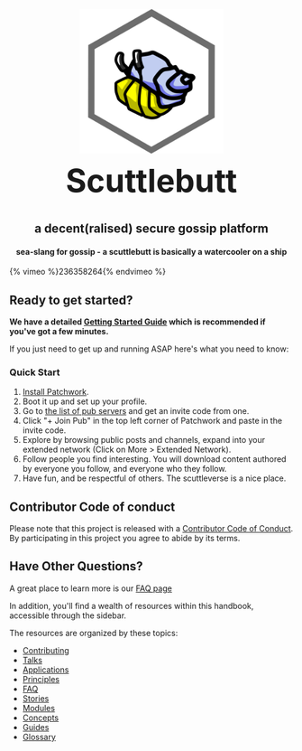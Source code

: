 <h1 align="center" style="font-size: 4em;">
  <img
    alt="Hermies the hermit crab"
    src="assets/hermies.png"
    width="256"
    height="256"
  />
  <br />
  Scuttlebutt
</h1>

<h2 align="center">
  a decent(ralised) secure gossip platform
</h2>

<h4 align="center">
  sea-slang for gossip - a scuttlebutt is basically a watercooler on a ship
</h4>

{% vimeo %}236358264{% endvimeo %}

## Ready to get started?
**We have a detailed [Getting Started Guide](getting_started.md) which is
recommended if you've got a few minutes.**

If you just need to get up and running ASAP here's what you need to know:

### Quick Start

1. [Install Patchwork](http://dinosaur.is/patchwork-downloader/).
2. Boot it up and set up your profile. 
3. Go to [the list of pub servers](https://github.com/ssbc/scuttlebot/wiki/Pub-Servers) and get an invite code from one.
4. Click "+ Join Pub" in the top left corner of Patchwork and paste in the invite code.
5. Explore by browsing public posts and channels, expand into your extended network (Click on More > Extended Network).
6. Follow people you find interesting. You will download content authored by everyone you follow, and everyone who they follow.
7. Have fun, and be respectful of others. The scuttleverse is a nice place.

## Contributor Code of conduct

Please note that this project is released with a [Contributor Code of Conduct](code-of-conduct.md). By participating in this project you agree to abide by its terms.

## Have Other Questions?

A great place to learn more is our [FAQ page](faq/index.md)

In addition, you'll find a wealth of resources within this handbook, accessible through the sidebar.  

The resources are organized by these topics:

* [Contributing](contributing.md)
* [Talks](talks.md)
* [Applications](applications.md)
* [Principles](principles.md)
* [FAQ](faq/index.md)
* [Stories](stories/index.md)
* [Modules](modules.md)
* [Concepts](concepts/index.md)
* [Guides](guides/index.md)
* [Glossary](glossary.md)
